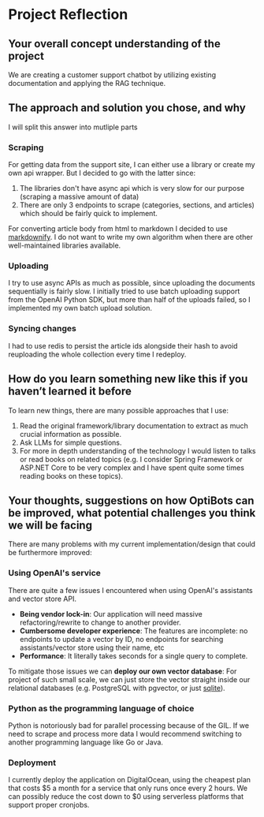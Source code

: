 # Project Reflection

## Your overall concept understanding of the project

We are creating a customer support chatbot by utilizing existing documentation and applying the RAG technique.

## The approach and solution you chose, and why

I will split this answer into mutliple parts

### Scraping

For getting data from the support site, I can either use a library or create my own api wrapper. But I decided to go with the latter since:
1. The libraries don't have async api which is very slow for our purpose (scraping a massive amount of data)
2. There are only 3 endpoints to scrape (categories, sections, and articles) which should be fairly quick to implement.

For converting article body from html to markdown I decided to use [markdownify](https://github.com/matthewwithanm/python-markdownify). I do not want to write my own algorithm when there are other well-maintained libraries available.

### Uploading

I try to use async APIs as much as possible, since uploading the documents sequentially is fairly slow. I initially tried to use batch uploading support from the OpenAI Python SDK, but more than half of the uploads failed, so I implemented my own batch upload solution.

### Syncing changes

I had to use redis to persist the article ids alongside their hash to avoid reuploading the whole collection every time I redeploy.


## How do you learn something new like this if you haven’t learned it before

To learn new things, there are many possible approaches that I use:

1. Read the original framework/library documentation to extract as much crucial information as possible.
2. Ask LLMs for simple questions.
3. For more in depth understanding of the technology I would listen to talks or read books on related topics (e.g. I consider Spring Framework or ASP.NET Core to be very complex and I have spent quite some times reading books on these topics).

## Your thoughts, suggestions on how OptiBots can be improved, what potential challenges you think we will be facing

There are many problems with my current implementation/design that could be furthermore improved:

### Using OpenAI's service

There are quite a few issues I encountered when using OpenAI's assistants and vector store API.
- **Being vendor lock-in**: Our application will need massive refactoring/rewrite to change to another provider.
- **Cumbersome developer experience**: The features are incomplete: no endpoints to update a vector by ID, no endpoints for searching assistants/vector store using their name, etc
- **Performance**: It literally takes seconds for a single query to complete.

To mitigate those issues we can **deploy our own vector database**: For project of such small scale, we can just store the vector straight inside our relational databases (e.g. PostgreSQL with pgvector, or just [sqlite](https://turso.tech/vector)).

### Python as the programming language of choice

Python is notoriously bad for parallel processing because of the GIL. If we need to scrape and process more data I would recommend switching to another programming language like Go or Java.

### Deployment

I currently deploy the application on DigitalOcean, using the cheapest plan that costs $5 a month for a service that only runs once every 2 hours. 
We can possibly reduce the cost down to $0 using serverless platforms that support proper cronjobs.
